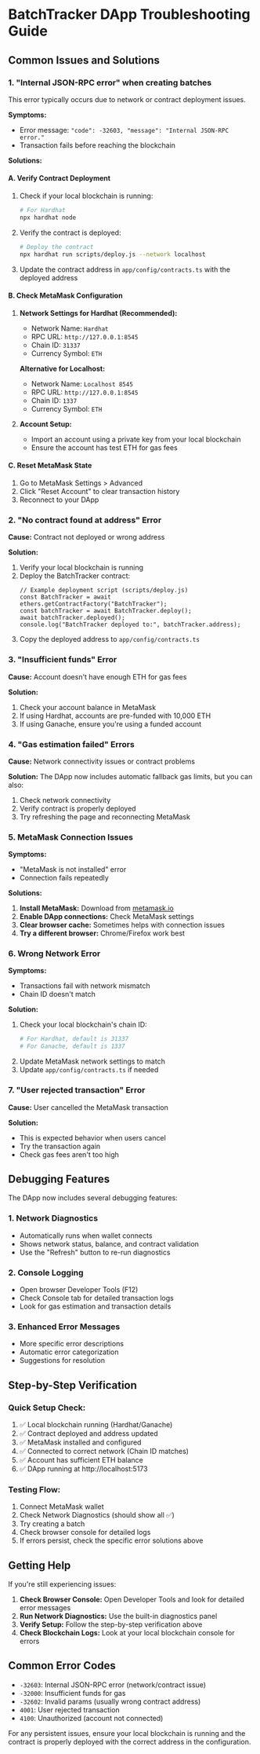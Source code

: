# BatchTracker DApp Troubleshooting Guide

## Common Issues and Solutions

### 1. "Internal JSON-RPC error" when creating batches

This error typically occurs due to network or contract deployment issues.

**Symptoms:**
- Error message: `"code": -32603, "message": "Internal JSON-RPC error."`
- Transaction fails before reaching the blockchain

**Solutions:**

#### A. Verify Contract Deployment
1. Check if your local blockchain is running:
   ```bash
   # For Hardhat
   npx hardhat node
   ```

2. Verify the contract is deployed:
   ```bash
   # Deploy the contract
   npx hardhat run scripts/deploy.js --network localhost
   ```

3. Update the contract address in `app/config/contracts.ts` with the deployed address

#### B. Check MetaMask Configuration
1. **Network Settings for Hardhat (Recommended):**
   - Network Name: `Hardhat`
   - RPC URL: `http://127.0.0.1:8545`
   - Chain ID: `31337`
   - Currency Symbol: `ETH`

   **Alternative for Localhost:**
   - Network Name: `Localhost 8545`
   - RPC URL: `http://127.0.0.1:8545`
   - Chain ID: `1337`
   - Currency Symbol: `ETH`

2. **Account Setup:**
   - Import an account using a private key from your local blockchain
   - Ensure the account has test ETH for gas fees

#### C. Reset MetaMask State
1. Go to MetaMask Settings > Advanced
2. Click "Reset Account" to clear transaction history
3. Reconnect to your DApp

### 2. "No contract found at address" Error

**Cause:** Contract not deployed or wrong address

**Solution:**
1. Verify your local blockchain is running
2. Deploy the BatchTracker contract:
   ```solidity
   // Example deployment script (scripts/deploy.js)
   const BatchTracker = await ethers.getContractFactory("BatchTracker");
   const batchTracker = await BatchTracker.deploy();
   await batchTracker.deployed();
   console.log("BatchTracker deployed to:", batchTracker.address);
   ```
3. Copy the deployed address to `app/config/contracts.ts`

### 3. "Insufficient funds" Error

**Cause:** Account doesn't have enough ETH for gas fees

**Solution:**
1. Check your account balance in MetaMask
2. If using Hardhat, accounts are pre-funded with 10,000 ETH
3. If using Ganache, ensure you're using a funded account

### 4. "Gas estimation failed" Errors

**Cause:** Network connectivity issues or contract problems

**Solution:**
The DApp now includes automatic fallback gas limits, but you can also:
1. Check network connectivity
2. Verify contract is properly deployed
3. Try refreshing the page and reconnecting MetaMask

### 5. MetaMask Connection Issues

**Symptoms:**
- "MetaMask is not installed" error
- Connection fails repeatedly

**Solutions:**
1. **Install MetaMask:** Download from [metamask.io](https://metamask.io/)
2. **Enable DApp connections:** Check MetaMask settings
3. **Clear browser cache:** Sometimes helps with connection issues
4. **Try a different browser:** Chrome/Firefox work best

### 6. Wrong Network Error

**Symptoms:**
- Transactions fail with network mismatch
- Chain ID doesn't match

**Solution:**
1. Check your local blockchain's chain ID:
   ```bash
   # For Hardhat, default is 31337
   # For Ganache, default is 1337
   ```
2. Update MetaMask network settings to match
3. Update `app/config/contracts.ts` if needed

### 7. "User rejected transaction" Error

**Cause:** User cancelled the MetaMask transaction

**Solution:**
- This is expected behavior when users cancel
- Try the transaction again
- Check gas fees aren't too high

## Debugging Features

The DApp now includes several debugging features:

### 1. Network Diagnostics
- Automatically runs when wallet connects
- Shows network status, balance, and contract validation
- Use the "Refresh" button to re-run diagnostics

### 2. Console Logging
- Open browser Developer Tools (F12)
- Check Console tab for detailed transaction logs
- Look for gas estimation and transaction details

### 3. Enhanced Error Messages
- More specific error descriptions
- Automatic error categorization
- Suggestions for resolution

## Step-by-Step Verification

### Quick Setup Check:
1. ✅ Local blockchain running (Hardhat/Ganache)
2. ✅ Contract deployed and address updated
3. ✅ MetaMask installed and configured
4. ✅ Connected to correct network (Chain ID matches)
5. ✅ Account has sufficient ETH balance
6. ✅ DApp running at http://localhost:5173

### Testing Flow:
1. Connect MetaMask wallet
2. Check Network Diagnostics (should show all ✅)
3. Try creating a batch
4. Check browser console for detailed logs
5. If errors persist, check the specific error solutions above

## Getting Help

If you're still experiencing issues:

1. **Check Browser Console:** Open Developer Tools and look for detailed error messages
2. **Run Network Diagnostics:** Use the built-in diagnostics panel
3. **Verify Setup:** Follow the step-by-step verification above
4. **Check Blockchain Logs:** Look at your local blockchain console for errors

## Common Error Codes

- `-32603`: Internal JSON-RPC error (network/contract issue)
- `-32000`: Insufficient funds for gas
- `-32602`: Invalid params (usually wrong contract address)
- `4001`: User rejected transaction
- `4100`: Unauthorized (account not connected)

For any persistent issues, ensure your local blockchain is running and the contract is properly deployed with the correct address in the configuration.